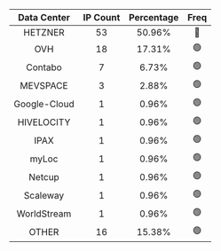 | Data Center | IP Count | Percentage | Freq |
|:------------:|:--------:|:-----------:|:-----:|
| HETZNER | 53 | 50.96% | 🔴 |
| OVH | 18 | 17.31% | 🟢 |
| Contabo | 7 | 6.73% | 🟢 |
| MEVSPACE | 3 | 2.88% | 🟢 |
| Google-Cloud | 1 | 0.96% | 🟢 |
| HIVELOCITY | 1 | 0.96% | 🟢 |
| IPAX | 1 | 0.96% | 🟢 |
| myLoc | 1 | 0.96% | 🟢 |
| Netcup | 1 | 0.96% | 🟢 |
| Scaleway | 1 | 0.96% | 🟢 |
| WorldStream | 1 | 0.96% | 🟢 |
| OTHER | 16 | 15.38% | 🟢 |